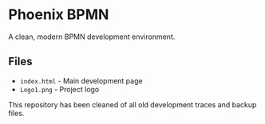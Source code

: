 # Phoenix BPMN

A clean, modern BPMN development environment.

## Files

- `index.html` - Main development page
- `Logo1.png` - Project logo

This repository has been cleaned of all old development traces and backup files.